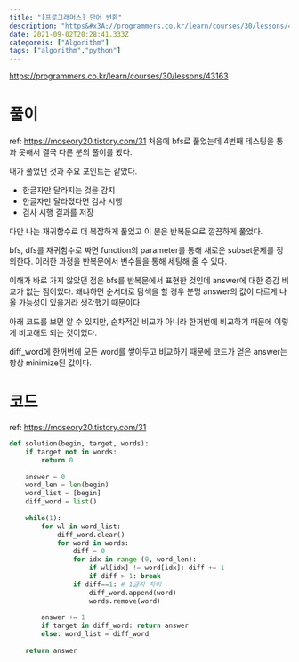```yaml
---
title: "[프로그래머스] 단어 변환"
description: "https&#x3A;//programmers.co.kr/learn/courses/30/lessons/43163ref: https&#x3A;//moseory20.tistory.com/31처음에 bfs로 풀었는데 4번째 테스팅을 통과 못해서 결국 다른 분의 풀이를 봤다.내"
date: 2021-09-02T20:28:41.333Z
categoreis: ["Algorithm"]
tags: ["algorithm","python"]
---
```

https://programmers.co.kr/learn/courses/30/lessons/43163

# 풀이
ref: https://moseory20.tistory.com/31
처음에 bfs로 풀었는데 4번째 테스팅을 통과 못해서 결국 다른 분의 풀이를 봤다.

내가 풀었던 것과 주요 포인트는 같았다.
- 한글자만 달라지는 것을 감지
- 한글자만 달라졌다면 검사 시행
- 검사 시행 결과를 저장

다만 나는 재귀함수로 더 복잡하게 풀었고 이 분은 반복문으로 깔끔하게 풀었다.

bfs, dfs를 재귀함수로 짜면 function의 parameter를 통해 새로운 subset문제를 정의한다. 이러한 과정을 반복문에서 변수들을 통해 세팅해 줄 수 있다.

이해가 바로 가지 않았던 점은 bfs를 반복문에서 표현한 것인데 answer에 대한 증감 비교가 없는 점이었다. 왜냐하면 순서대로 탐색을 할 경우 분명 answer의 값이 다르게 나올 가능성이 있을거라 생각했기 때문이다.

아래 코드를 보면 알 수 있지만, 순차적인 비교가 아니라 한꺼번에 비교하기 때문에 이렇게 비교해도 되는 것이었다.

diff_word에 한꺼번에 모든 word를 쌓아두고 비교하기 때문에 코드가 얻은 answer는 항상 minimize된 값이다.

# 코드
ref: https://moseory20.tistory.com/31
```python
def solution(begin, target, words):
    if target not in words:
        return 0
    
    answer = 0
    word_len = len(begin)
    word_list = [begin]
    diff_word = list()
    
    while(1):
        for wl in word_list:
            diff_word.clear()
            for word in words:
                diff = 0
                for idx in range (0, word_len):
                    if wl[idx] != word[idx]: diff += 1
                    if diff > 1: break
                if diff==1: # 1글자 차이
                    diff_word.append(word)
                    words.remove(word)
        
        answer += 1            
        if target in diff_word: return answer
        else: word_list = diff_word
    
    return answer

```




